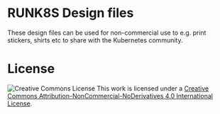 # RUNK8S Design files
These design files can be used for non-commercial use to e.g. print stickers, shirts etc to share with the Kubernetes community.

# License
![Creative Commons License](https://i.creativecommons.org/l/by-nc-nd/4.0/88x31.png) This work is licensed under a [Creative Commons Attribution-NonCommercial-NoDerivatives 4.0 International License](http://creativecommons.org/licenses/by-nc-nd/4.0/).